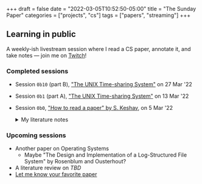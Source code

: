 +++
draft = false
date = "2022-03-05T10:52:50-05:00"
title = "The Sunday Paper"
categories = ["projects", "cs"]
tags = ["papers", "streaming"]
+++

## Learning in public

A weekly-ish livestream session where I read a CS paper, annotate it, and take notes &mdash; join me on [Twitch](https://www.twitch.tv/chrisbodhi/schedule)!

### Completed sessions

- Session `0b10` (part B), ["The UNIX Time-sharing System"](https://newschematic.org/docs/papers/unix-time-sharing-system.pdf) on 27 Mar '22

- Session `0b1` (part A), ["The UNIX Time-sharing System"](https://newschematic.org/docs/papers/unix-time-sharing-system.pdf) on 13 Mar '22

- Session `0b0`, ["How to read a paper" by S. Keshav](https://newschematic.org/docs/papers/keshav-how-to-read-a-paper.pdf), on 5 Mar '22
    <details>
        <summary>My literature notes</summary>

    #### Three pass approach

    1. Get a general idea of the paper
        - Should take _five to ten minutes_
        - Read title, abstract, and intro
        - Read section, subsection headings
        - Read conclusion
        - Glance over references (noting which ones you've read before)
        - Should be able to answer the **Five C's** (see below)
        - Most folks only take one pass, so take care with your headings, abstract, intro, and conclusion

    2. Grasp the paper's content
        - Should take _up to an hour_
        - At the end of this pass, you should be able to summarize the main thrust -- with supporting details -- to someone else
        - Read with greater care, but ignore details
        - Take notes in the margins as you go along
        - Be critical when reviewing figures, diagrams, illustrations
        - Note which relevant references you haven't read before
        - If you didn't grok the paper after this pass, you might be tired; the paper might not have been written well; or you might need more background information to make the most of the paper's contributions

    3. Dive deep into the details
        - May take _four to five hours for the beginner, an hour for an experienced reader_
        - Making the same assumptions as the authors, attempt to recreate their work
        - At the end of it, you should be able to explain the details of the paper from memory
        - You should also have determined hidden assumptions, missing citations, and potential issues

    ##### Five C's

    1. Category
    2. Context
    3. Correctness
    4. Contributions
    5. Clarity

    #### Doing a literature survey

    (Maybe only one step: finding an existing survey when doing research using Google Scholar or CiteSeer)

    1. Start searching Google Scholar or [CiteSeer](https://citeseerx.ist.psu.edu/) using some well-chosen keywords
    2. Identify three to five recent papers on the subject at hand
    3. Do one pass on each paper, then check their related sections
    4. Determine the key researchers and papers by finding the most-cited ones across the papers' related works
    5. Go to those researchers' websites and find to which conferences they've submitted papers recently
    6. Those conferences' websites will have links to the most recent top papers in the field
    7. Make two passes through these papers
    8. (optional) If these papers cite a paper you haven't already collected, go get it, and repeat these steps.
    </details>

### Upcoming sessions

- Another paper on Operating Systems
    - Maybe "The Design and Implementation of a Log-Structured File System" by Rosenblum and Ousterhout?
- A literature review on _TBD_
- [Let me know your favorite paper](https://twitter.com/chrisbodhi)
